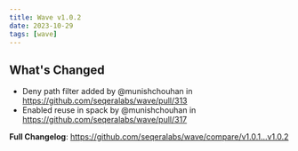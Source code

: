 ```yaml
---
title: Wave v1.0.2
date: 2023-10-29
tags: [wave]
---
```


## What's Changed
* Deny path filter added by @munishchouhan in https://github.com/seqeralabs/wave/pull/313
* Enabled reuse in spack by @munishchouhan in https://github.com/seqeralabs/wave/pull/317


**Full Changelog**: https://github.com/seqeralabs/wave/compare/v1.0.1...v1.0.2
